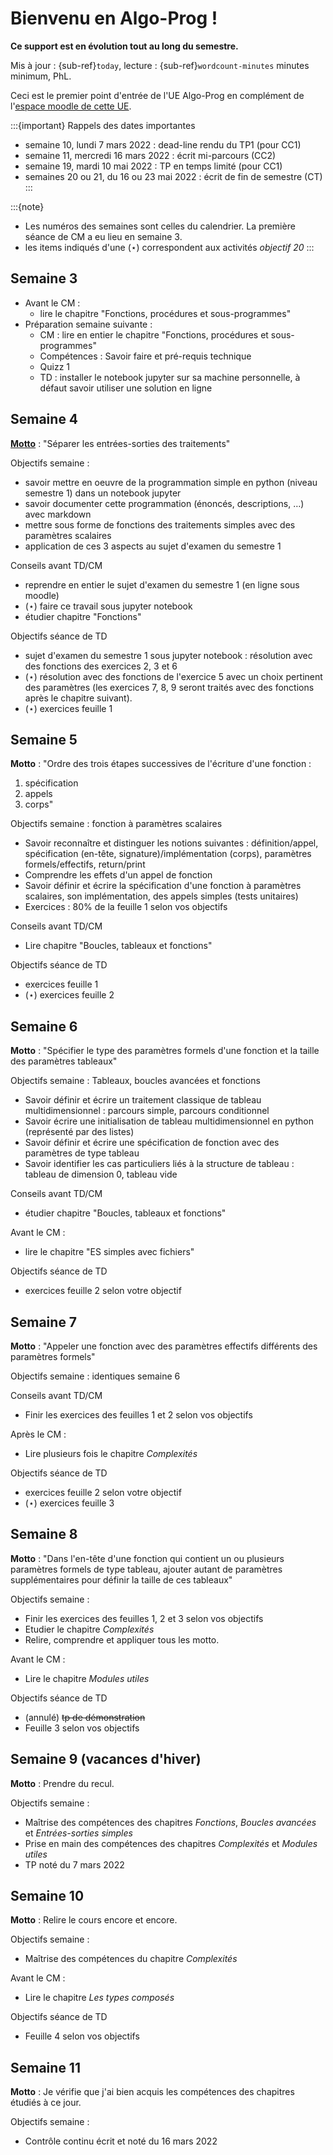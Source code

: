 <!-- #region -->
# Bienvenu en Algo-Prog !

**Ce support est en évolution tout au long du semestre.**

Mis à jour : {sub-ref}`today`, lecture : {sub-ref}`wordcount-minutes` minutes minimum, PhL.

Ceci est le premier point d'entrée de l'UE Algo-Prog en complément de l'[espace moodle de cette UE](https://cours.univ-perp.fr/course/view.php?id=925).


:::{important} Rappels des dates importantes

- semaine 10, lundi 7 mars 2022 : dead-line rendu du TP1 (pour CC1)
- semaine 11, mercredi 16 mars 2022 : écrit mi-parcours (CC2)
- semaine 19, mardi 10 mai 2022 : TP en temps limité (pour CC1)
- semaines 20 ou 21, du 16 ou 23 mai 2022 : écrit de fin de semestre (CT)
:::

:::{note}
- Les numéros des semaines sont celles du calendrier. 
La première séance de CM a eu lieu en semaine 3.
- les items indiqués d'une ($\star$) correspondent aux activités _objectif 20_
:::
 
## Semaine 3 

- Avant le CM : 
    - lire le chapitre "Fonctions, procédures et sous-programmes"
- Préparation semaine suivante :
    - CM : lire en entier le chapitre "Fonctions, procédures et sous-programmes"
    - Compétences : Savoir faire et pré-requis technique
    - Quizz 1
    - TD : installer le notebook jupyter sur sa machine personnelle, à défaut savoir utiliser une solution en ligne

## Semaine 4 

[**Motto**](https://www.linguee.fr/anglais-francais/traduction/motto.html) : "Séparer les entrées-sorties des traitements"

Objectifs semaine :

- savoir mettre en oeuvre de la programmation simple en python (niveau semestre 1) dans un notebook jupyter
- savoir documenter cette programmation (énoncés, descriptions, …) avec markdown
- mettre sous forme de fonctions des traitements simples avec des paramètres scalaires 
- application de ces 3 aspects au sujet d'examen du semestre 1

Conseils avant TD/CM 

-  reprendre en entier le sujet d'examen du semestre 1 (en ligne sous moodle)
- ($\star$) faire ce travail sous jupyter notebook 
- étudier chapitre "Fonctions" 

Objectifs séance de TD 

- sujet d'examen du semestre 1 sous jupyter notebook : résolution avec des fonctions des exercices 2, 3 et 6
- ($\star$)  résolution avec des fonctions de l'exercice 5 avec un choix pertinent des paramètres (les  exercices 7, 8, 9 seront traités avec des fonctions après le chapitre suivant).
- ($\star$) exercices feuille 1

## Semaine 5

**Motto** : "Ordre des trois étapes successives de l'écriture d'une fonction :

1. spécification 
2. appels 
3. corps"  

Objectifs semaine : fonction à paramètres scalaires

- Savoir reconnaître et distinguer les notions suivantes : définition/appel, spécification (en-tête, signature)/implémentation (corps), paramètres formels/effectifs, return/print
- Comprendre les effets d'un appel de fonction
- Savoir définir et écrire la spécification d'une fonction à paramètres scalaires, son implémentation, des appels simples (tests unitaires) 
- Exercices : 80% de la feuille 1 selon vos objectifs 

Conseils avant TD/CM 

- Lire chapitre "Boucles, tableaux et fonctions"


Objectifs séance de TD 

- exercices feuille 1 
- ($\star$) exercices feuille 2

## Semaine 6

**Motto** : "Spécifier le type des paramètres formels d'une fonction et la taille des paramètres tableaux"

Objectifs semaine : Tableaux, boucles avancées et fonctions

- Savoir définir et écrire un traitement classique de tableau multidimensionnel  : parcours simple, parcours conditionnel 
- Savoir écrire une initialisation de tableau multidimensionnel en python (représenté par des listes)
- Savoir définir et écrire une spécification de fonction avec des paramètres de type tableau  
- Savoir identifier les cas particuliers liés à la structure de tableau : tableau de dimension 0, tableau vide

Conseils avant TD/CM 

- étudier chapitre "Boucles, tableaux et fonctions"

Avant le CM :
 
- lire le chapitre "ES simples avec fichiers"

Objectifs séance de TD 

- exercices feuille 2 selon votre objectif 

## Semaine 7

**Motto** : "Appeler une fonction avec des paramètres effectifs différents des paramètres formels"

Objectifs semaine : identiques semaine 6 

Conseils avant TD/CM 

- Finir les exercices des feuilles 1 et 2 selon vos objectifs 

Après le CM :
 
- Lire plusieurs fois le chapitre _Complexités_

Objectifs séance de TD 

- exercices feuille 2 selon votre objectif
- ($\star$) exercices feuille 3

## Semaine 8

**Motto** : "Dans l'en-tête d'une fonction qui contient un ou plusieurs paramètres formels de type tableau, ajouter autant de paramètres supplémentaires pour définir la taille de ces tableaux"

Objectifs semaine : 

- Finir les exercices des feuilles 1, 2 et 3 selon vos objectifs 
- Etudier le chapitre _Complexités_
- Relire, comprendre et appliquer tous les motto.

Avant le CM :
 
- Lire le chapitre _Modules utiles_

Objectifs séance de TD 

- (annulé) ~~tp de démonstration~~
- Feuille 3 selon vos objectifs  

## Semaine 9 (vacances d'hiver)

**Motto** : Prendre du recul.

Objectifs semaine : 

- Maîtrise des compétences des chapitres _Fonctions_, _Boucles avancées_ et _Entrées-sorties simples_
- Prise en main des compétences des chapitres _Complexités_ et _Modules utiles_
- TP noté du 7 mars 2022

## Semaine 10 

**Motto** : Relire le cours encore et encore.

Objectifs semaine : 

- Maîtrise des compétences du chapitre _Complexités_

Avant le CM :
 
- Lire le chapitre _Les types composés_

Objectifs séance de TD 

- Feuille 4 selon vos objectifs  

## Semaine 11

**Motto** : Je vérifie que j'ai bien acquis les compétences des chapitres étudiés à ce jour.

Objectifs semaine : 

- Contrôle continu écrit et noté du 16 mars 2022



<!-- #endregion -->
